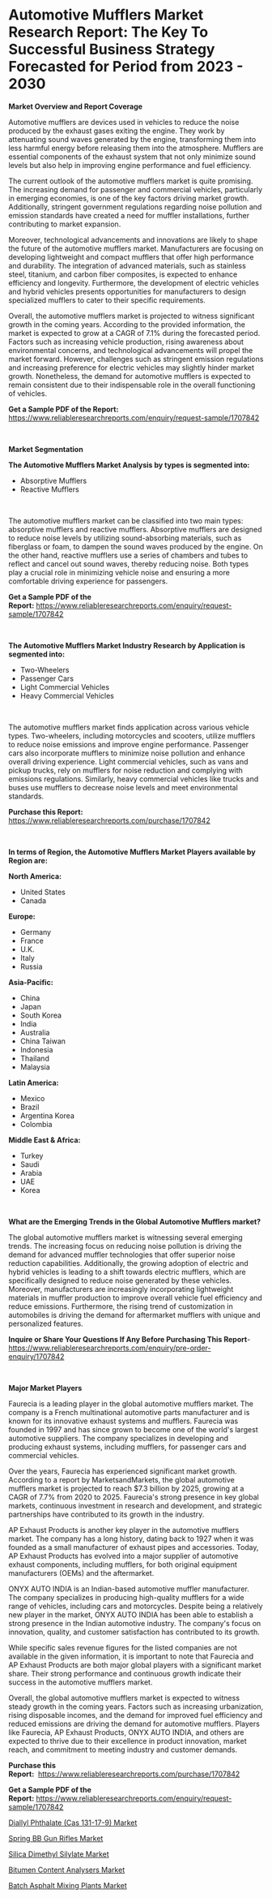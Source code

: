 <p><h1>Automotive Mufflers Market Research Report: The Key To Successful Business Strategy Forecasted for Period from 2023 - 2030</h1></p><p><strong>Market Overview and Report Coverage</strong></p>
<p><p>Automotive mufflers are devices used in vehicles to reduce the noise produced by the exhaust gases exiting the engine. They work by attenuating sound waves generated by the engine, transforming them into less harmful energy before releasing them into the atmosphere. Mufflers are essential components of the exhaust system that not only minimize sound levels but also help in improving engine performance and fuel efficiency.</p><p>The current outlook of the automotive mufflers market is quite promising. The increasing demand for passenger and commercial vehicles, particularly in emerging economies, is one of the key factors driving market growth. Additionally, stringent government regulations regarding noise pollution and emission standards have created a need for muffler installations, further contributing to market expansion.</p><p>Moreover, technological advancements and innovations are likely to shape the future of the automotive mufflers market. Manufacturers are focusing on developing lightweight and compact mufflers that offer high performance and durability. The integration of advanced materials, such as stainless steel, titanium, and carbon fiber composites, is expected to enhance efficiency and longevity. Furthermore, the development of electric vehicles and hybrid vehicles presents opportunities for manufacturers to design specialized mufflers to cater to their specific requirements.</p><p>Overall, the automotive mufflers market is projected to witness significant growth in the coming years. According to the provided information, the market is expected to grow at a CAGR of 7.1% during the forecasted period. Factors such as increasing vehicle production, rising awareness about environmental concerns, and technological advancements will propel the market forward. However, challenges such as stringent emission regulations and increasing preference for electric vehicles may slightly hinder market growth. Nonetheless, the demand for automotive mufflers is expected to remain consistent due to their indispensable role in the overall functioning of vehicles.</p></p>
<p><strong>Get a Sample PDF of the Report:</strong> <a href="https://www.reliableresearchreports.com/enquiry/request-sample/1707842">https://www.reliableresearchreports.com/enquiry/request-sample/1707842</a></p>
<p>&nbsp;</p>
<p><strong>Market Segmentation</strong></p>
<p><strong>The Automotive Mufflers Market Analysis by types is segmented into:</strong></p>
<p><ul><li>Absorptive Mufflers</li><li>Reactive Mufflers</li></ul></p>
<p>&nbsp;</p>
<p><p>The automotive mufflers market can be classified into two main types: absorptive mufflers and reactive mufflers. Absorptive mufflers are designed to reduce noise levels by utilizing sound-absorbing materials, such as fiberglass or foam, to dampen the sound waves produced by the engine. On the other hand, reactive mufflers use a series of chambers and tubes to reflect and cancel out sound waves, thereby reducing noise. Both types play a crucial role in minimizing vehicle noise and ensuring a more comfortable driving experience for passengers.</p></p>
<p><strong>Get a Sample PDF of the Report:</strong>&nbsp;<a href="https://www.reliableresearchreports.com/enquiry/request-sample/1707842">https://www.reliableresearchreports.com/enquiry/request-sample/1707842</a></p>
<p>&nbsp;</p>
<p><strong>The Automotive Mufflers Market Industry Research by Application is segmented into:</strong></p>
<p><ul><li>Two-Wheelers</li><li>Passenger Cars</li><li>Light Commercial Vehicles</li><li>Heavy Commercial Vehicles</li></ul></p>
<p>&nbsp;</p>
<p><p>The automotive mufflers market finds application across various vehicle types. Two-wheelers, including motorcycles and scooters, utilize mufflers to reduce noise emissions and improve engine performance. Passenger cars also incorporate mufflers to minimize noise pollution and enhance overall driving experience. Light commercial vehicles, such as vans and pickup trucks, rely on mufflers for noise reduction and complying with emissions regulations. Similarly, heavy commercial vehicles like trucks and buses use mufflers to decrease noise levels and meet environmental standards.</p></p>
<p><strong>Purchase this Report:</strong>&nbsp; <a href="https://www.reliableresearchreports.com/purchase/1707842">https://www.reliableresearchreports.com/purchase/1707842</a></p>
<p>&nbsp;</p>
<p><strong>In terms of Region, the Automotive Mufflers Market Players available by Region are:</strong></p>
<p>
    <p> <strong> North America: </strong>
        <ul>
            <li>United States</li>
            <li>Canada</li>
        </ul>
        </p> 
    <p> <strong> Europe: </strong>
        <ul>
            <li>Germany</li>
            <li>France</li>
            <li>U.K.</li>
            <li>Italy</li>
            <li>Russia</li>
        </ul>
        </p> 
    <p> <strong> Asia-Pacific: </strong>
        <ul>
            <li>China</li>
            <li>Japan</li>
            <li>South Korea</li>
            <li>India</li>
            <li>Australia</li>
            <li>China Taiwan</li>
            <li>Indonesia</li>
            <li>Thailand</li>
            <li>Malaysia</li>
        </ul>
        </p> 
    <p> <strong> Latin America: </strong>
        <ul>
            <li>Mexico</li>
            <li>Brazil</li>
            <li>Argentina Korea</li>
            <li>Colombia</li>
        </ul>
        </p> 
    <p> <strong> Middle East & Africa: </strong>
        <ul>
            <li>Turkey</li>
            <li>Saudi</li>
            <li>Arabia</li>
            <li>UAE</li>
            <li>Korea</li>
        </ul>
    </p>
    </p>
<p>&nbsp;</p>
<p><strong>What are the Emerging Trends in the Global Automotive Mufflers market?</strong></p>
<p><p>The global automotive mufflers market is witnessing several emerging trends. The increasing focus on reducing noise pollution is driving the demand for advanced muffler technologies that offer superior noise reduction capabilities. Additionally, the growing adoption of electric and hybrid vehicles is leading to a shift towards electric mufflers, which are specifically designed to reduce noise generated by these vehicles. Moreover, manufacturers are increasingly incorporating lightweight materials in muffler production to improve overall vehicle fuel efficiency and reduce emissions. Furthermore, the rising trend of customization in automobiles is driving the demand for aftermarket mufflers with unique and personalized features.</p></p>
<p><strong>Inquire or Share Your Questions If Any Before Purchasing This Report</strong>- <a href="https://www.reliableresearchreports.com/enquiry/pre-order-enquiry/1707842">https://www.reliableresearchreports.com/enquiry/pre-order-enquiry/1707842</a></p>
<p>&nbsp;</p>
<p><strong>Major Market Players</strong></p>
<p><p>Faurecia is a leading player in the global automotive mufflers market. The company is a French multinational automotive parts manufacturer and is known for its innovative exhaust systems and mufflers. Faurecia was founded in 1997 and has since grown to become one of the world's largest automotive suppliers. The company specializes in developing and producing exhaust systems, including mufflers, for passenger cars and commercial vehicles.</p><p>Over the years, Faurecia has experienced significant market growth. According to a report by MarketsandMarkets, the global automotive mufflers market is projected to reach $7.3 billion by 2025, growing at a CAGR of 7.7% from 2020 to 2025. Faurecia's strong presence in key global markets, continuous investment in research and development, and strategic partnerships have contributed to its growth in the industry.</p><p>AP Exhaust Products is another key player in the automotive mufflers market. The company has a long history, dating back to 1927 when it was founded as a small manufacturer of exhaust pipes and accessories. Today, AP Exhaust Products has evolved into a major supplier of automotive exhaust components, including mufflers, for both original equipment manufacturers (OEMs) and the aftermarket.</p><p>ONYX AUTO INDIA is an Indian-based automotive muffler manufacturer. The company specializes in producing high-quality mufflers for a wide range of vehicles, including cars and motorcycles. Despite being a relatively new player in the market, ONYX AUTO INDIA has been able to establish a strong presence in the Indian automotive industry. The company's focus on innovation, quality, and customer satisfaction has contributed to its growth.</p><p>While specific sales revenue figures for the listed companies are not available in the given information, it is important to note that Faurecia and AP Exhaust Products are both major global players with a significant market share. Their strong performance and continuous growth indicate their success in the automotive mufflers market.</p><p>Overall, the global automotive mufflers market is expected to witness steady growth in the coming years. Factors such as increasing urbanization, rising disposable incomes, and the demand for improved fuel efficiency and reduced emissions are driving the demand for automotive mufflers. Players like Faurecia, AP Exhaust Products, ONYX AUTO INDIA, and others are expected to thrive due to their excellence in product innovation, market reach, and commitment to meeting industry and customer demands.</p></p>
<p><strong>Purchase this Report:</strong>&nbsp;&nbsp;<a href="https://www.reliableresearchreports.com/purchase/1707842">https://www.reliableresearchreports.com/purchase/1707842</a></p>
<p></p>
<p><strong>Get a Sample PDF of the Report:</strong>&nbsp;<a href="https://www.reliableresearchreports.com/enquiry/request-sample/1707842">https://www.reliableresearchreports.com/enquiry/request-sample/1707842</a></p>
<p><p><a href="https://www.linkedin.com/pulse/decoding-diallyl-phthalate-cas-131-17-9-market-deep-dive-latest/">Diallyl Phthalate (Cas 131-17-9) Market</a></p><p><a href="https://www.linkedin.com/pulse/spring-bb-gun-rifles-market-insights-players-forecast/">Spring BB Gun Rifles Market</a></p><p><a href="https://www.linkedin.com/pulse/silica-dimethyl-silylate-market-size-share-amp-trends-analysis/">Silica Dimethyl Silylate Market</a></p><p><a href="https://medium.com/@aliciahaley1989/bitumen-content-analysers-market-insights-into-market-cagr-market-trends-and-growth-strategies-2ec4a7ca8d1b">Bitumen Content Analysers Market</a></p><p><a href="https://medium.com/@jazminjones30/batch-asphalt-mixing-plants-market-analysis-its-cagr-market-segmentation-and-global-industry-255b6aa85f71">Batch Asphalt Mixing Plants Market</a></p></p>